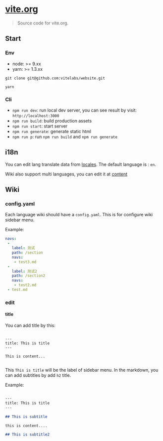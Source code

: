 # [vite.org](http://vite.org)

> Source code for vite.org.

## Start

### Env

* node: >= 9.xx
* yarn: >= 1.3.xx

```
git clone git@github.com:vitelabs/website.git

yarn
```

### Cli

* `npm run dev`: run local dev server, you can see result by visit: `http://localhost:3000`
* `npm run build`: build production assets
* `npm run start`: start server
* `npm run generate`: generate static html
* `npm run p`: run `npm run build` and `npm run generate`

## i18n

You can edit lang translate data from [locales](https://github.com/vitelabs/website/tree/master/locales). The default language is : `en`.

Wiki also support multi languages, you can edit it at [content](https://github.com/vitelabs/website/tree/master/content)

## Wiki

### config.yaml

Each language wiki should have a `config.yaml`. This is for configure wiki sidebar menu.

Example:

```yaml
navs:
 -
   label: 测试
   path: /section
   navs:
   	- test3.md
 -
   label: 测试2
   path: /section2
   navs:
   	- test2.md
 - test.md
```

### edit

#### title

You can add title by this: 


```

---
title: This is title
---

This is content...


```

This `This is title` will be the label of sidebar menu. 
In the markdown, you can add subtitles by add `h2` title.

Example:

```markdown

---
title: This is title
---

## This is subtitle

this is content....

## This is subtitle2

```







